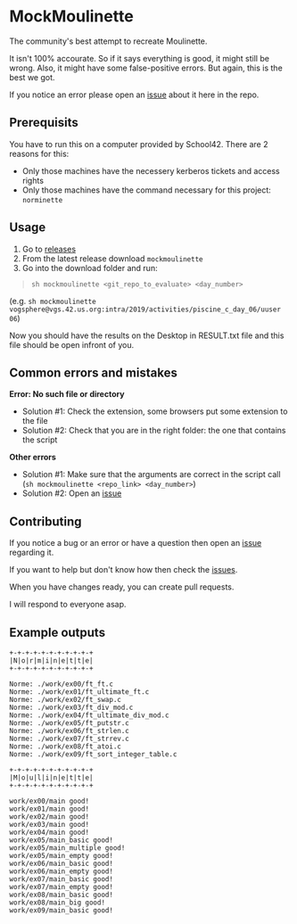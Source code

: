 # MockMoulinette

The community's best attempt to recreate Moulinette.

It isn't 100% accourate. So if it says everything is good, it might still be wrong. Also, it might have some false-positive errors. But again, this is the best we got.

If you notice an error please open an [issue](https://github.com/kristofk/MockMoulinette/issues) about it here in the repo.

## Prerequisits

You have to run this on a computer provided by School42. There are 2 reasons for this:

 - Only those machines have the necessery kerberos tickets and access rights
 - Only those machines have the command necessary for this project: `norminette`

## Usage

1. Go to [releases](https://github.com/kristofk/MockMoulinette/releases)
2. From the latest release download `mockmoulinette`
3. Go into the download folder and run:

> `sh mockmoulinette <git_repo_to_evaluate> <day_number>` 

(e.g. `sh mockmoulinette vogsphere@vgs.42.us.org:intra/2019/activities/piscine_c_day_06/uuser 06`)

Now you should have the results on the Desktop in RESULT.txt file and this file should be open infront of you.

## Common errors and mistakes

**Error: No such file or directory**
 - Solution #1: Check the extension, some browsers put some extension to the file
 - Solution #2: Check that you are in the right folder: the one that contains the script
 
 **Other errors**
  - Solution #1: Make sure that the arguments are correct in the script call (`sh mockmoulinette <repo_link> <day_number>`)
  - Solution #2: Open an [issue](https://github.com/kristofk/MockMoulinette/issues)

## Contributing

If you notice a bug or an error or have a question then open an [issue](https://github.com/kristofk/MockMoulinette/issues) regarding it.

If you want to help but don't know how then check the [issues](https://github.com/kristofk/MockMoulinette/issues).

When you have changes ready, you can create pull requests.

I will respond to everyone asap.

## Example outputs

```
+-+-+-+-+-+-+-+-+-+-+
|N|o|r|m|i|n|e|t|t|e|
+-+-+-+-+-+-+-+-+-+-+

Norme: ./work/ex00/ft_ft.c
Norme: ./work/ex01/ft_ultimate_ft.c
Norme: ./work/ex02/ft_swap.c
Norme: ./work/ex03/ft_div_mod.c
Norme: ./work/ex04/ft_ultimate_div_mod.c
Norme: ./work/ex05/ft_putstr.c
Norme: ./work/ex06/ft_strlen.c
Norme: ./work/ex07/ft_strrev.c
Norme: ./work/ex08/ft_atoi.c
Norme: ./work/ex09/ft_sort_integer_table.c

+-+-+-+-+-+-+-+-+-+-+
|M|o|u|l|i|n|e|t|t|e|
+-+-+-+-+-+-+-+-+-+-+

work/ex00/main good!
work/ex01/main good!
work/ex02/main good!
work/ex03/main good!
work/ex04/main good!
work/ex05/main_basic good!
work/ex05/main_multiple good!
work/ex05/main_empty good!
work/ex06/main_basic good!
work/ex06/main_empty good!
work/ex07/main_basic good!
work/ex07/main_empty good!
work/ex08/main_basic good!
work/ex08/main_big good!
work/ex09/main_basic good!
```
